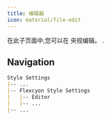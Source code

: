 ```yaml
---
title: 编辑器
icon: material/file-edit
---
```


在此子页面中,您可以在
央视编辑。
.

## Navigation

```md
Style Settings
|-- ...
|-- Flexcyon Style Settings
|   |-- Editor
|   |-- ...
|-- ...
```

